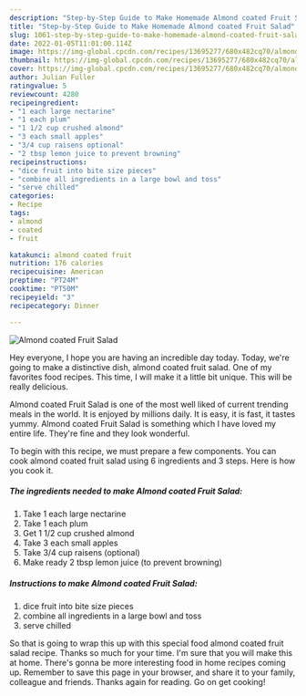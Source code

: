 ```yaml
---
description: "Step-by-Step Guide to Make Homemade Almond coated Fruit Salad"
title: "Step-by-Step Guide to Make Homemade Almond coated Fruit Salad"
slug: 1061-step-by-step-guide-to-make-homemade-almond-coated-fruit-salad
date: 2022-01-05T11:01:00.114Z
image: https://img-global.cpcdn.com/recipes/13695277/680x482cq70/almond-coated-fruit-salad-recipe-main-photo.jpg
thumbnail: https://img-global.cpcdn.com/recipes/13695277/680x482cq70/almond-coated-fruit-salad-recipe-main-photo.jpg
cover: https://img-global.cpcdn.com/recipes/13695277/680x482cq70/almond-coated-fruit-salad-recipe-main-photo.jpg
author: Julian Fuller
ratingvalue: 5
reviewcount: 4280
recipeingredient:
- "1 each large nectarine"
- "1 each plum"
- "1 1/2 cup crushed almond"
- "3 each small apples"
- "3/4 cup raisens optional"
- "2 tbsp lemon juice to prevent browning"
recipeinstructions:
- "dice fruit into bite size pieces"
- "combine all ingredients in a large bowl and toss"
- "serve chilled"
categories:
- Recipe
tags:
- almond
- coated
- fruit

katakunci: almond coated fruit 
nutrition: 176 calories
recipecuisine: American
preptime: "PT24M"
cooktime: "PT50M"
recipeyield: "3"
recipecategory: Dinner

---
```



![Almond coated Fruit Salad](https://img-global.cpcdn.com/recipes/13695277/680x482cq70/almond-coated-fruit-salad-recipe-main-photo.jpg)

Hey everyone, I hope you are having an incredible day today. Today, we're going to make a distinctive dish, almond coated fruit salad. One of my favorites food recipes. This time, I will make it a little bit unique. This will be really delicious.

Almond coated Fruit Salad is one of the most well liked of current trending meals in the world. It is enjoyed by millions daily. It is easy, it is fast, it tastes yummy. Almond coated Fruit Salad is something which I have loved my entire life. They're fine and they look wonderful.




To begin with this recipe, we must prepare a few components. You can cook almond coated fruit salad using 6 ingredients and 3 steps. Here is how you cook it.

<!--inarticleads1-->

##### The ingredients needed to make Almond coated Fruit Salad:

1. Take 1 each large nectarine
1. Take 1 each plum
1. Get 1 1/2 cup crushed almond
1. Take 3 each small apples
1. Take 3/4 cup raisens (optional)
1. Make ready 2 tbsp lemon juice (to prevent browning)




<!--inarticleads2-->

##### Instructions to make Almond coated Fruit Salad:

1. dice fruit into bite size pieces
1. combine all ingredients in a large bowl and toss
1. serve chilled




So that is going to wrap this up with this special food almond coated fruit salad recipe. Thanks so much for your time. I'm sure that you will make this at home. There's gonna be more interesting food in home recipes coming up. Remember to save this page in your browser, and share it to your family, colleague and friends. Thanks again for reading. Go on get cooking!
